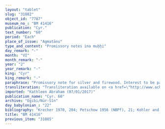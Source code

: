 ```yaml
---
layout: "tablet"
slug: "31882"
object_id: "7787"
museum_no_: "BM 41416"
publication: "Cyr."
text_number: "60"
period: "Each"
place_of_issue: "Agmatānu"
type_and_content: "Promissory notes ina muẖẖi"
day_remark: "-"
month: "VI"
month_remark: "-"
year: "2"
year_remark: "-"
king: "Cyr"
king_remark: "-"
paraphrase: "Promissory note for silver and firewood. Interest to be paid in dates and fixation of exchange rate.<br /> <strong>B</strong> owes 1 &frac12; minas of medium quality silver, of which one-eighth is alloy to <strong>A</strong>. He should pay 2 sūtu of dates (as interest) for each shekel of (indebted) silver. The dates are to be paid in Arahsamna (VIII) according to the exchange rate (<em>mahīru</em>) of Babylon. He should also provide 30 loads of firewood (<em>hu-ṣa-bi</em><sup>!</sup>(HU) [<em>huṣābu</em>]). Archival evidence shows that <strong>B</strong> was travelling in Iran at the time this document was drafted. Witnesses.<br /> &nbsp;<br /> <strong>A </strong>= Tattannu/Mu&scaron;allim-Marduk//Imbu&scaron;ia; <strong>B </strong>= Itti-Marduk-balāṭu/Nab&ucirc;-ahhē-iddin//Egibi"
transliteration: "Transliteration available on <a href=\"http://www.achemenet.com/fr/item/?/sources-textuelles/textes-par-langues-et-ecritures/babylonien/archives-egibi/1666467\" target=\"_blank\">Achemenet</a>"
imported: "Kathleen Abraham (07/01/2017)"
publication_name: "Cyr. 60"
archive: "Egibi/Nūr-Sîn"
day_babylonian_: "22"
bibliography: "Krecher 1970, 204; Petschow 1956 (NBPf), 21; Kohler and Peiser, BRL 4 (1898), 27"
title: "BM 41416"
previous_item: "31885"
---
```

